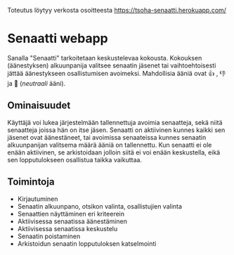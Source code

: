 Toteutus löytyy verkosta osoitteesta https://tsoha-senaatti.herokuapp.com/

# Senaatti webapp

Sanalla "Senaatti" tarkoitetaan keskustelevaa kokousta. Kokouksen (äänestyksen) alkuunpanija valitsee senaatin jäsenet tai vaihtoehtoisesti jättää äänestykseen osallistumisen avoimeksi. Mahdollisia ääniä ovat 👍 , 👎 ja 🤞 (*neutraali* ääni).

## Ominaisuudet

Käyttäjä voi lukea järjestelmään tallennettuja avoimia senaatteja, sekä niitä senaatteja joissa hän on itse jäsen. Senaatti on aktiivinen kunnes kaikki sen jäsenet ovat äänestäneet, tai avoimissa senaateissa kunnes senaatin alkuunpanijan valitsema määrä ääniä on tallennettu. Kun senaatti ei ole enään aktiivinen, se arkistoidaan jolloin siitä ei voi enään keskustella, eikä sen lopputulokseen osallistua taikka vaikuttaa.

## Toimintoja

* Kirjautuminen
* Senaatin alkuunpano, otsikon valinta, osallistujien valinta
* Senaattien näyttäminen eri kriteerein
* Aktiivisessa senaatissa äänestäminen
* Aktiivisessa senaatissa keskustelu
* Senaatin poistaminen
* Arkistoidun senaatin lopputuloksen katselmointi

